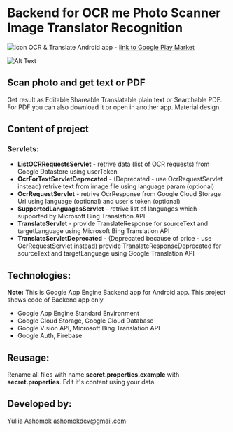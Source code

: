 # Backend for OCR me Photo Scanner Image Translator Recognition
![Icon](https://s15.postimg.cc/amh7izcq3/48x48.png) OCR & Translate Android app - [link to Google Play Market](https://play.google.com/store/apps/details?id=com.ashomok.ocrme)

![Alt Text](https://s15.postimg.cc/9ix37bhvv/ezgif.com-video-to-gif.gif)

## Scan photo and get text or PDF 

Get result as Editable Shareable Translatable plain text or Searchable PDF.   
For PDF you can also download it or open in another app. 
Material design.

## Content of project
### Servlets:
*	**ListOCRRequestsServlet** - retrive data (list of OCR requests) from Google Datastore using userToken
*	**OcrForTextServletDeprecated** - (Deprecated - use OcrRequestServlet instead) retrive text from image file using language param (optional)
*	**OcrRequestServlet** - retrive OcrResponse from Google Cloud Storage Uri using language (optional) and user's token (optional)
*	**SupportedLanguagesServlet** - retrive list of languages which supported by Microsoft Bing Translation API
*	**TranslateServlet** - provide TranslateResponse for sourceText and targetLanguage using Microsoft Bing Translation API
*	**TranslateServletDeprecated** - (Deprecated because of price - use OcrRequestServlet instead) provide TranslateResponseDeprecated for sourceText and targetLanguage using Google Translation API

## Technologies:
**Note:** This is Google App Engine Backend app for Android app. This project shows code of Backend app only. 

*	Google App Engine Standard Environment
*	Google Cloud Storage, Google Cloud Database
*	Google Vision API, Microsoft Bing Translation API
*	Google Auth, Firebase

## Reusage:
Rename all files with name **secret.properties.example** with **secret.properties**. Edit it's content using your data. 

## Developed by:

Yuliia Ashomok ashomokdev@gmail.com



